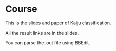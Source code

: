 # Course
This is the slides and paper of Kaiju classification.

All the result links are in the slides.

You can parse the .out file using BBEdit.
